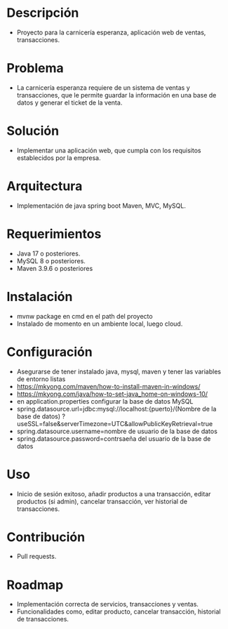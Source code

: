 # Descripción
- Proyecto para la carnicería esperanza, aplicación web de ventas, transacciones.
# Problema
- La carnicería esperanza requiere de un sistema de ventas y transacciones, que le permite guardar la información en una base de datos y generar el ticket de la venta.
# Solución
- Implementar una aplicación web, que cumpla con los requisitos establecidos por la empresa.
# Arquitectura
- Implementación de java spring boot Maven, MVC, MySQL.
# Requerimientos
- Java 17 o posteriores.
- MySQL 8 o posteriores.
- Maven 3.9.6 o posteriores
# Instalación
- mvnw package en cmd en el path del proyecto
- Instalado de momento en un ambiente local, luego cloud.
# Configuración
- Asegurarse de tener instalado java, mysql, maven y tener las variables de entorno listas
- https://mkyong.com/maven/how-to-install-maven-in-windows/
- https://mkyong.com/java/how-to-set-java_home-on-windows-10/
- en application.properties configurar la base de datos MySQL
- spring.datasource.url=jdbc:mysql://localhost:{puerto}/(Nombre de la base de datos) ?useSSL=false&serverTimezone=UTC&allowPublicKeyRetrieval=true
- spring.datasource.username=nombre de usuario de la base de datos
- spring.datasource.password=contrsaeña del usuario de la base de datos
# Uso
- Inicio de sesión exitoso, añadir productos a una transacción, editar productos (si admin), cancelar transacción, ver historial de transacciones.
# Contribución
- Pull requests.
# Roadmap
- Implementación correcta de servicios, transacciones y ventas.
- Funcionalidades como, editar producto, cancelar transacción, historial de transacciones.

